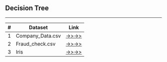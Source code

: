 ## Decision Tree
***

| **\#** | **Dataset**           | **Link**                                                                  |
|-------|-----------------------|---------------------------------------------------------------------------|
| 1     | Company_Data.csv      | [->>->>](https://roshinalex.github.io/Assignments/DecisionTrees/company)          |
| 2     | Fraud_check.csv       | [->>->>](https://roshinalex.github.io/Assignments/DecisionTrees/fraudcheck)          |
| 3     | Iris                  | [->>->>](https://roshinalex.github.io/Assignments/DecisionTrees/iris)          |
